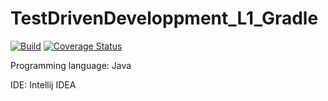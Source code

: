 # TestDrivenDeveloppment_L1_Gradle
[![Build](https://travis-ci.org/JeanNSHUTI/TestDrivenDeveloppment_L1_Gradle.svg?branch=master)](https://travis-ci.org/JeanNSHUTI/TestDrivenDeveloppment_L1_Gradle)
[![Coverage Status](https://coveralls.io/repos/github/JeanNSHUTI/TestDrivenDeveloppment_L1_Gradle/badge.svg?branch=master)](https://coveralls.io/github/JeanNSHUTI/TestDrivenDeveloppment_L1_Gradle?branch=master)


Programming language: Java

IDE: Intellij IDEA
